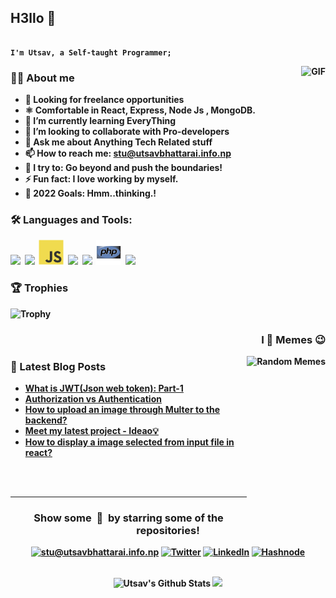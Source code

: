 <b>
	
## H3llo 👋

```

I'm Utsav, a Self-taught Programmer;

```


 <img align="right" vertical-align="middle" height="270px" alt="GIF" src="https://cdn.dribbble.com/users/1187836/screenshots/6539429/programer.gif" />

 <!-- <a href="https://app.daily.dev/Utsav"><img align="right" src="https://api.daily.dev/devcards/3c54f7fc9fb04cb6a371de8eb8988886.png?r=q4q" width="200" alt="Utsav bhattarai's Dev Card"/></a> -->


### 👨‍💻 About me

- 🔭 Looking for freelance opportunities
- ⚛️ Comfortable in React, Express, Node Js , MongoDB.
- 🌱 I’m currently learning EveryThing
- 👯 I’m looking to collaborate with Pro-developers
- 💬 Ask me about Anything Tech Related stuff
- 📫 How to reach me: stu@utsavbhattarai.info.np <br>
- 🧗 I try to: Go beyond and push the boundaries!
- ⚡ Fun fact: I love working by myself.
- 🥅 2022 Goals: Hmm..thinking.!


### 🛠 Languages and Tools:

<span><img src="https://cdn.jsdelivr.net/gh/devicons/devicon@latest/icons/html5/html5-plain.svg" width="40px"></span>&nbsp;
<span><img src="https://cdn.jsdelivr.net/gh/devicons/devicon@latest/icons/css3/css3-plain.svg" width="40px"></span>&nbsp;
<span><img src="https://raw.githubusercontent.com/devicons/devicon/master/icons/javascript/javascript-original.svg" width="40px"></span>&nbsp;
<span><img src="https://cdn.jsdelivr.net/gh/devicons/devicon@latest/icons/react/react-original.svg" width="40px"></span>&nbsp;
<span><img src="https://cdn.jsdelivr.net/gh/devicons/devicon@latest/icons/nodejs/nodejs-plain.svg" width="40px"></span>&nbsp;
<span><img src="https://raw.githubusercontent.com/devicons/devicon/master/icons/php/php-original.svg" width="40px"></span>&nbsp;
<span><img src="https://www.vectorlogo.zone/logos/mongodb/mongodb-icon.svg" width="40px"></span>&nbsp;

### 🏆 Trophies

<div align="left">
<img width="90%" alt="Trophy" src="https://github-profile-trophy.vercel.app/?username=utsavbhattarai007&column=-1&theme=onedark&no-frame=true&column=3&margin-w=15&margin-h=15"/>
</div>

<h3 align="right">I 💖 Memes 😉</h3>
<img align="right" alt="Random Memes" title="programming memes by utsav" height="250px" src="https://web.ohidur.com/memes/random.jpg?category=programming">


<h3>📕 Latest Blog Posts</h3>

<!-- BLOG-POST-LIST:START -->
- [What is JWT&lpar;Json web token&rpar;: Part-1](https://blog.utsavbhattarai.info.np/what-is-jwtjson-web-token-part-1)
- [Authorization vs Authentication](https://blog.utsavbhattarai.info.np/authorization-vs-authentication)
- [How to upload an image through Multer to the backend?](https://blog.utsavbhattarai.info.np/how-to-upload-an-image-through-multer-to-the-backend)
- [Meet my latest project - Ideao💡](https://blog.utsavbhattarai.info.np/meet-my-latest-project-ideao)
- [How to display a image selected from input file in react?](https://blog.utsavbhattarai.info.np/how-to-display-a-image-selected-from-input-file-in-react)
<!-- BLOG-POST-LIST:END -->
<br/>
<br/>

---

<h3 align="center">Show some &nbsp;💖&nbsp; by starring some of the repositories!</h3>
 <p align="center">
	<a href="mailto:stu@utsavbhattarai007?subject=Github%20Visitor&body=Hi%20Utsav,..."><img src="http://img.shields.io/badge/stu@utsavbhattarai.info.np-_?label=Send%20Mail&style=social&logo=gmail" alt="stu@utsavbhattarai.info.np"></a>
	<a href="https://twitter.com/utsabdev"><img src="https://img.shields.io/twitter/follow/utsabdev" alt="Twitter"></a>
	<a href="https://www.linkedin.com/in/utsavbhattarai007"><img src="https://img.shields.io/badge/-122-_?label=LinkedIn&style=social&logo=linkedin" alt="LinkedIn"></a>
	<a href="https://hashnode.com/@utsavbhattarai"><img src="http://img.shields.io/badge/-@utsavbhattarai-_?label=Hashnode&style=social&logo=hashnode" alt="Hashnode"></a>
</p>

<p align="center">
 <br/>
<img alt="Utsav's Github Stats" src="https://github-readme-stats.vercel.app/api/?username=utsavbhattarai007&show_icons=true&count_private=true&theme=react&bg_color=1F222E&title_color=7cebf5&icon_color=2d7de4&show_icons=true&border_color=7cebf5&border_radius=10&line_height=31" width="48%"/>
<img src="https://github-readme-stats.vercel.app/api/top-langs/?username=utsavbhattarai007&theme=react&hide_langs_below=1&layout=compact&border_color=7cebf5&border_radius=10" width="48%"/>
 <br/>
 </p>
 </br>
